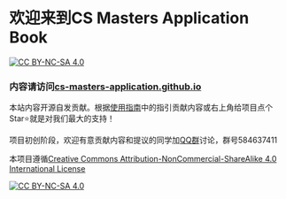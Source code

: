 # 欢迎来到CS Masters Application Book

[![CC BY-NC-SA 4.0][cc-by-nc-sa-shield]][cc-by-nc-sa]

### 内容请访问[cs-masters-application.github.io](https://cs-masters-application.github.io/)

本站内容开源自发贡献。根据[使用指南](使用指南.md)中的指引贡献内容或右上角给项目点个Star:star:就是对我们最大的支持！

项目初创阶段，欢迎有意贡献内容和提议的同学加[QQ群](https://jq.qq.com/?_wv=1027&k=Ikr0DObs)讨论，群号584637411

本项目遵循[Creative Commons Attribution-NonCommercial-ShareAlike 4.0 International License][cc-by-nc-sa]

[![CC BY-NC-SA 4.0][cc-by-nc-sa-image]][cc-by-nc-sa]

[cc-by-nc-sa]: http://creativecommons.org/licenses/by-nc-sa/4.0/
[cc-by-nc-sa-image]: https://licensebuttons.net/l/by-nc-sa/4.0/88x31.png
[cc-by-nc-sa-shield]: https://img.shields.io/badge/License-CC%20BY--NC--SA%204.0-lightgrey.svg
